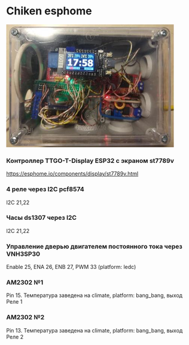# Chiken esphome
![foto](IMG_1.jpg)

### Контроллер TTGO-T-Display ESP32 c экраном st7789v
https://esphome.io/components/display/st7789v.html
### 4 реле через I2C pcf8574
I2C 21,22
### Часы ds1307 через I2C
I2C 21,22
### Управление дверью двигателем постоянного тока через VNH3SP30
Enable 25, ENA 26, ENB 27, PWM 33 (platform: ledc)
### AM2302 №1
Pin 15. Температура заведена на climate, platform: bang_bang, выход Реле 1
### AM2302 №2
Pin 13. Температура заведена на climate, platform: bang_bang, выход Реле 2
